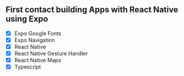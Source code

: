 ## First contact building Apps with React Native using Expo
- [x] Expo Google Fonts
- [x] Expo Navigation
- [x] React Native
- [x] React Native Gesture Handler
- [x] React Native Maps
- [x] Typescript
